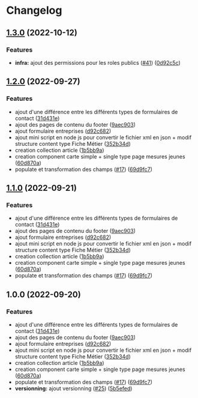 # Changelog

## [1.3.0](https://github.com/DNUM-SocialGouv/1j1s-cms/compare/v1.2.0...v1.3.0) (2022-10-12)


### Features

* **infra:** ajout des permissions pour les roles publics ([#41](https://github.com/DNUM-SocialGouv/1j1s-cms/issues/41)) ([0d92c5c](https://github.com/DNUM-SocialGouv/1j1s-cms/commit/0d92c5c3edea676102597f8a7247a94f163d491f))

## [1.2.0](https://github.com/DNUM-SocialGouv/1j1s-cms/compare/v1.1.0...v1.2.0) (2022-09-27)


### Features

* ajout d'une différence entre les différents types de formulaires de contact ([31d431e](https://github.com/DNUM-SocialGouv/1j1s-cms/commit/31d431e42d05365bc01295ff29f49a314457d880))
* ajout des pages de contenu du footer ([9aec903](https://github.com/DNUM-SocialGouv/1j1s-cms/commit/9aec9030074eabfcfbdd998f7edf9756dc088439))
* ajout formulaire entreprises ([d92c682](https://github.com/DNUM-SocialGouv/1j1s-cms/commit/d92c682cebab521483a3cf49bf28c163f8083577))
* ajout mini script en node js pour convertir le fichier xml en json + modif structure content type Fiche Métier ([352b34d](https://github.com/DNUM-SocialGouv/1j1s-cms/commit/352b34da39c70497828f3c96a779ce69cae9fd1b))
* creation collection article ([1b5bb9a](https://github.com/DNUM-SocialGouv/1j1s-cms/commit/1b5bb9a415e9ab7111d77b6aaa49ebb9d6db1438))
* creation component carte simple + single type page mesures jeunes ([60d870a](https://github.com/DNUM-SocialGouv/1j1s-cms/commit/60d870aa6e5c436dcee76afb4d907ce16b7f4b16))
* populate et transformation des champs ([#17](https://github.com/DNUM-SocialGouv/1j1s-cms/issues/17)) ([69d9fc7](https://github.com/DNUM-SocialGouv/1j1s-cms/commit/69d9fc77a98c35047b354ccef73e0cc37fe776e8))

## [1.1.0](https://github.com/DNUM-SocialGouv/1j1s-cms/compare/v1.0.0...v1.1.0) (2022-09-21)


### Features

* ajout d'une différence entre les différents types de formulaires de contact ([31d431e](https://github.com/DNUM-SocialGouv/1j1s-cms/commit/31d431e42d05365bc01295ff29f49a314457d880))
* ajout des pages de contenu du footer ([9aec903](https://github.com/DNUM-SocialGouv/1j1s-cms/commit/9aec9030074eabfcfbdd998f7edf9756dc088439))
* ajout formulaire entreprises ([d92c682](https://github.com/DNUM-SocialGouv/1j1s-cms/commit/d92c682cebab521483a3cf49bf28c163f8083577))
* ajout mini script en node js pour convertir le fichier xml en json + modif structure content type Fiche Métier ([352b34d](https://github.com/DNUM-SocialGouv/1j1s-cms/commit/352b34da39c70497828f3c96a779ce69cae9fd1b))
* creation collection article ([1b5bb9a](https://github.com/DNUM-SocialGouv/1j1s-cms/commit/1b5bb9a415e9ab7111d77b6aaa49ebb9d6db1438))
* creation component carte simple + single type page mesures jeunes ([60d870a](https://github.com/DNUM-SocialGouv/1j1s-cms/commit/60d870aa6e5c436dcee76afb4d907ce16b7f4b16))
* populate et transformation des champs ([#17](https://github.com/DNUM-SocialGouv/1j1s-cms/issues/17)) ([69d9fc7](https://github.com/DNUM-SocialGouv/1j1s-cms/commit/69d9fc77a98c35047b354ccef73e0cc37fe776e8))

## 1.0.0 (2022-09-20)


### Features

* ajout d'une différence entre les différents types de formulaires de contact ([31d431e](https://github.com/DNUM-SocialGouv/1j1s-cms/commit/31d431e42d05365bc01295ff29f49a314457d880))
* ajout des pages de contenu du footer ([9aec903](https://github.com/DNUM-SocialGouv/1j1s-cms/commit/9aec9030074eabfcfbdd998f7edf9756dc088439))
* ajout formulaire entreprises ([d92c682](https://github.com/DNUM-SocialGouv/1j1s-cms/commit/d92c682cebab521483a3cf49bf28c163f8083577))
* ajout mini script en node js pour convertir le fichier xml en json + modif structure content type Fiche Métier ([352b34d](https://github.com/DNUM-SocialGouv/1j1s-cms/commit/352b34da39c70497828f3c96a779ce69cae9fd1b))
* creation collection article ([1b5bb9a](https://github.com/DNUM-SocialGouv/1j1s-cms/commit/1b5bb9a415e9ab7111d77b6aaa49ebb9d6db1438))
* creation component carte simple + single type page mesures jeunes ([60d870a](https://github.com/DNUM-SocialGouv/1j1s-cms/commit/60d870aa6e5c436dcee76afb4d907ce16b7f4b16))
* populate et transformation des champs ([#17](https://github.com/DNUM-SocialGouv/1j1s-cms/issues/17)) ([69d9fc7](https://github.com/DNUM-SocialGouv/1j1s-cms/commit/69d9fc77a98c35047b354ccef73e0cc37fe776e8))
* **versionning:** ajout versionning ([#25](https://github.com/DNUM-SocialGouv/1j1s-cms/issues/25)) ([5b5efed](https://github.com/DNUM-SocialGouv/1j1s-cms/commit/5b5efedbd2074a0422e9fb1cb7768c2438ebf694))

